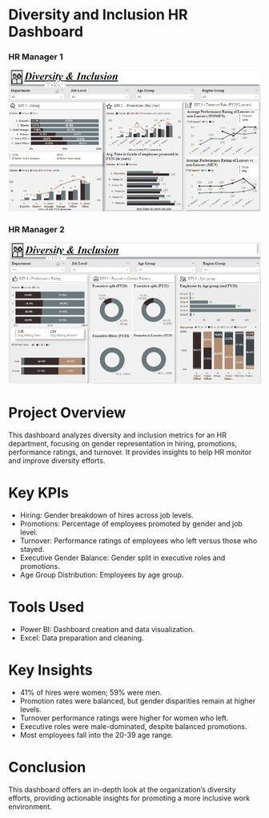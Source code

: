 # Diversity and Inclusion HR Dashboard

### HR Manager 1
![HR Dashboard 2](https://github.com/Roshani-Analyst/Diversity-and-Inclusion-Dashboard/blob/main/HR%20manager%201.png)

### HR Manager 2
![HR Dashboard 2](https://github.com/Roshani-Analyst/Diversity-and-Inclusion-Dashboard/blob/main/HR%20manager%202.png)

# Project Overview
This dashboard analyzes diversity and inclusion metrics for an HR department, focusing on gender representation in hiring, promotions, performance ratings, and turnover. It provides insights to help HR monitor and improve diversity efforts.

# Key KPIs
- Hiring: Gender breakdown of hires across job levels.
- Promotions: Percentage of employees promoted by gender and job level.
- Turnover: Performance ratings of employees who left versus those who stayed.
- Executive Gender Balance: Gender split in executive roles and promotions.
- Age Group Distribution: Employees by age group.
  
# Tools Used
- Power BI: Dashboard creation and data visualization.
- Excel: Data preparation and cleaning.
  
# Key Insights
- 41% of hires were women; 59% were men.
- Promotion rates were balanced, but gender disparities remain at higher levels.
- Turnover performance ratings were higher for women who left.
- Executive roles were male-dominated, despite balanced promotions.
- Most employees fall into the 20-39 age range.
  
# Conclusion
This dashboard offers an in-depth look at the organization’s diversity efforts, providing actionable insights for promoting a more inclusive work environment.


